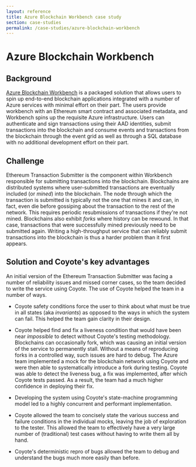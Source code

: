 ```yaml
---
layout: reference
title: Azure Blockchain Workbench case study
section: case-studies
permalink: /case-studies/azure-blockchain-workbench
---
```


# Azure Blockchain Workbench

## Background

[Azure Blockchain Workbench](https://azure.microsoft.com/en-in/features/blockchain-workbench/) 
is a packaged solution that allows users to spin up end-to-end blockchain applications integrated
with a number of Azure services with minimal effort on their part. 
The users provide workbench with an Ethereum smart contract
and associated metadata, and Workbench spins up the requisite Azure
infrastructure. Users can authenticate and sign
transactions using their AAD identities, submit transactions into
the blockchain and consume events and transactions from the
blockchain through the event grid as well as through a SQL database
with no additional development effort on their part.

## Challenge

Ethereum Transaction Submitter is the component within Workbench
responsible for submitting transactions into the
blockchain. Blockchains are distributed systems where 
user-submitted transactions are eventually included (or _mined_) into
the blockchain. The node through which the transaction is
submitted is typically not the one that mines it and can, in fact,
even die before gossiping about the transaction to the rest of the network. 
This requires periodic resubmissions of transactions if they're not
mined. Blockchains also exhibit _forks_ where history can be
rewound. In that case, transactions that were successfully mined previously need to be submitted
again. Writing a high-throughput service that can reliably submit
transactions into the blockchain is thus a harder problem than it first
appears.

## Solution and Coyote's key advantages

An initial version of the Ethereum Transaction Submitter was facing a 
number of reliability issues and missed corner cases, so the team decided to write the service using
Coyote. The use of Coyote helped the team in a number of ways.

- Coyote safety conditions force the user to think about what must be
  true in all states (aka _invariants_) as opposed to the ways in
  which the system can fail. This helped the team gain clarity in their design. 

- Coyote helped find and fix a liveness condition that would have
  been near _impossible_ to detect without Coyote's testing methodology.
  Blockchains can occasionally fork, which was causing an initial version of the service
  to permanently stall. Without a means of reproducing forks in a controlled way, such
  issues are hard to debug. The Azure team implemented a mock
  for the blockchain network using Coyote and were then able to systematically 
  introduce a fork during testing. Coyote was able to detect the liveness bug, a fix was
  implemented, after which Coyote tests passed. As a result, the team 
  had a much higher confidence in deploying their fix.

- Developing the system using Coyote's state-machine programming model 
  led to a highly concurrent and performant implementation.

- Coyote allowed the team to concisely state the various success and failure
  conditions in the individual mocks, leaving the job of exploration to the tester. 
  This allowed the team to effectively have a very large number of (traditional) test
  cases without having to write them all by hand.  
   
- Coyote's deterministic repro of bugs allowed the team to debug and
  understand the bugs much more easily than before. 
